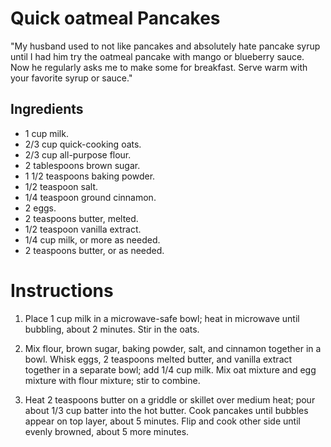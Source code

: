 # Quick oatmeal Pancakes

"My husband used to not like pancakes and absolutely hate pancake syrup until I had him try the oatmeal pancake with mango or blueberry sauce. Now he regularly asks me to make some for breakfast. Serve warm with your favorite syrup or sauce."

## Ingredients

- 1 cup milk.
- 2/3 cup quick-cooking oats.
- 2/3 cup all-purpose flour.
- 2 tablespoons brown sugar.
- 1 1/2 teaspoons baking powder.
- 1/2 teaspoon salt.
- 1/4 teaspoon ground cinnamon.
- 2 eggs.
- 2 teaspoons butter, melted.
- 1/2 teaspoon vanilla extract.
- 1/4 cup milk, or more as needed.
- 2 teaspoons butter, or as needed.

# Instructions

1. Place 1 cup milk in a microwave-safe bowl; heat in microwave until bubbling, about 2 minutes. Stir in the oats.

2. Mix flour, brown sugar, baking powder, salt, and cinnamon together in a bowl. Whisk eggs, 2 teaspoons melted butter, and vanilla extract together in a separate bowl; add 1/4 cup milk. Mix oat mixture and egg mixture with flour mixture; stir to combine.

3. Heat 2 teaspoons butter on a griddle or skillet over medium heat; pour about 1/3 cup batter into the hot butter. Cook pancakes until bubbles appear on top layer, about 5 minutes. Flip and cook other side until evenly browned, about 5 more minutes.
